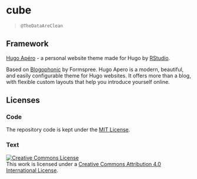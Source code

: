 # cube
> `@TheDataAreClean`

## Framework

[Hugo Apéro](https://github.com/hugo-apero) - a personal website theme made for Hugo by [RStudio](https://rstudio.com/).

Based on [Blogophonic](https://github.com/formspree/blogophonic-hugo) by Formspree. Hugo Apero is a modern, beautiful, and easily configurable theme for Hugo websites. It offers more than a blog, with flexible custom layouts that help you introduce yourself online.

## Licenses

### Code

The repository code is kept under the [MIT License](LICENSE.md).

### Text

<a rel="license" href="http://creativecommons.org/licenses/by/4.0/"><img alt="Creative Commons License" style="border-width:0" src="https://i.creativecommons.org/l/by/4.0/88x31.png" /></a><br />This work is licensed under a <a rel="license" href="http://creativecommons.org/licenses/by/4.0/">Creative Commons Attribution 4.0 International License</a>.
